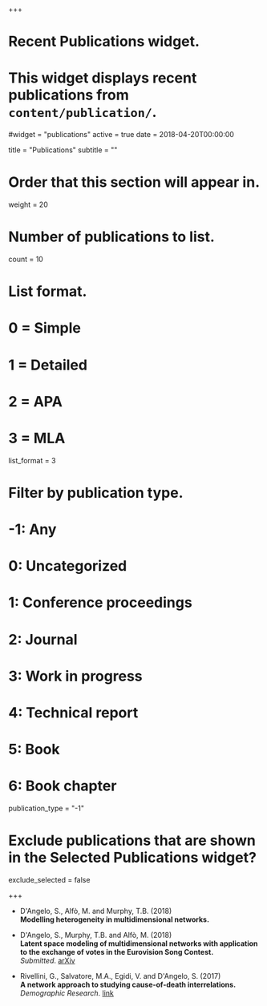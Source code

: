 ﻿+++
# Recent Publications widget.
# This widget displays recent publications from `content/publication/`.
#widget = "publications"
active = true
date = 2018-04-20T00:00:00

title = "Publications"
subtitle = ""

# Order that this section will appear in.
weight = 20

# Number of publications to list.
count = 10

# List format.
#   0 = Simple
#   1 = Detailed
#   2 = APA
#   3 = MLA
list_format = 3

# Filter by publication type.
# -1: Any
#  0: Uncategorized
#  1: Conference proceedings
#  2: Journal
#  3: Work in progress
#  4: Technical report
#  5: Book
#  6: Book chapter
publication_type = "-1"

# Exclude publications that are shown in the Selected Publications widget?
exclude_selected = false

+++

- D'Angelo, S., Alfò, M. and Murphy, T.B. (2018)
  <br>
**Modelling heterogeneity in multidimensional networks.**<br>
  

- D'Angelo, S., Murphy, T.B. and Alfò, M. (2018)
  <br>
**Latent space modeling of multidimensional networks with application to the exchange of votes in the Eurovision Song Contest.**<br>
  *Submitted*. [arXiv](https://arxiv.org/abs/1803.07166)
  
- Rivellini, G., Salvatore, M.A., Egidi, V. and D'Angelo, S. (2017)
  <br>
**A network approach to studying cause-of-death interrelations.**<br>
  *Demographic Research*. [link](https://www.demographic-research.org/volumes/vol38/16/default.html)
 
  
  
  